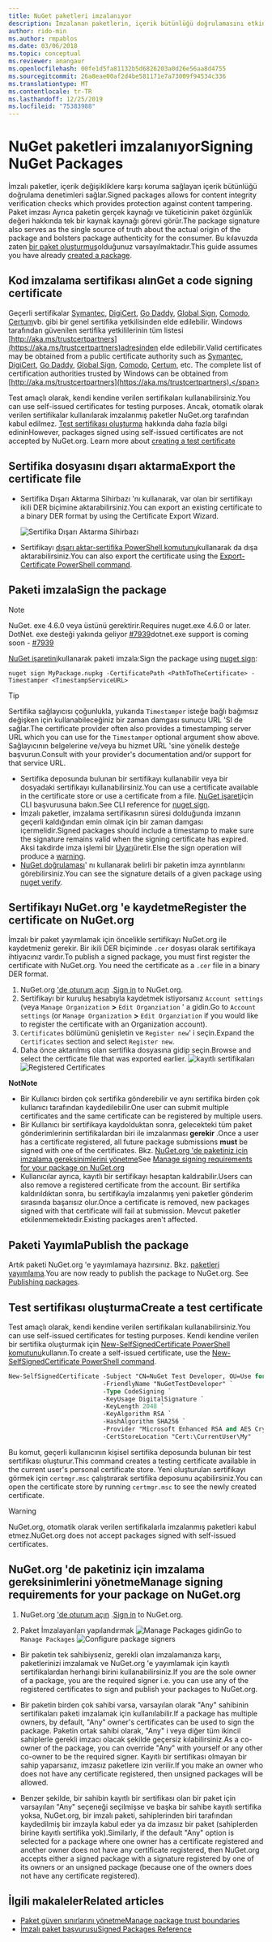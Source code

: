 ```yaml
---
title: NuGet paketleri imzalanıyor
description: İmzalanan paketlerin, içerik bütünlüğü doğrulamasını etkinleştirmek için nasıl kullanılabileceğini açıklar.
author: rido-min
ms.author: rmpablos
ms.date: 03/06/2018
ms.topic: conceptual
ms.reviewer: anangaur
ms.openlocfilehash: 00fe1d5fa81132b5d6826203a0d26e56aa8d4755
ms.sourcegitcommit: 26a8eae00af2d4be581171e7a73009f94534c336
ms.translationtype: MT
ms.contentlocale: tr-TR
ms.lasthandoff: 12/25/2019
ms.locfileid: "75383988"
---
```

# <a name="signing-nuget-packages"></a><span data-ttu-id="0679c-103">NuGet paketleri imzalanıyor</span><span class="sxs-lookup"><span data-stu-id="0679c-103">Signing NuGet Packages</span></span>

<span data-ttu-id="0679c-104">İmzalı paketler, içerik değişikliklere karşı koruma sağlayan içerik bütünlüğü doğrulama denetimleri sağlar.</span><span class="sxs-lookup"><span data-stu-id="0679c-104">Signed packages allows for content integrity verification checks which provides protection against content tampering.</span></span> <span data-ttu-id="0679c-105">Paket imzası Ayrıca paketin gerçek kaynağı ve tüketicinin paket özgünlük değeri hakkında tek bir kaynak kaynağı görevi görür.</span><span class="sxs-lookup"><span data-stu-id="0679c-105">The package signature also serves as the single source of truth about the actual origin of the package and bolsters package authenticity for the consumer.</span></span> <span data-ttu-id="0679c-106">Bu kılavuzda zaten [bir paket oluşturmuş](creating-a-package.md)olduğunuz varsayılmaktadır.</span><span class="sxs-lookup"><span data-stu-id="0679c-106">This guide assumes you have already [created a package](creating-a-package.md).</span></span>

## <a name="get-a-code-signing-certificate"></a><span data-ttu-id="0679c-107">Kod imzalama sertifikası alın</span><span class="sxs-lookup"><span data-stu-id="0679c-107">Get a code signing certificate</span></span>

<span data-ttu-id="0679c-108">Geçerli sertifikalar [Symantec](https://trustcenter.websecurity.symantec.com/process/trust/productOptions?productType=SoftwareValidationClass3), [DigiCert](https://www.digicert.com/code-signing/), [Go Daddy](https://www.godaddy.com/web-security/code-signing-certificate), [Global Sign](https://www.globalsign.com/en/code-signing-certificate/), [Comodo](https://www.comodo.com/e-commerce/code-signing/code-signing-certificate.php), [Certum](https://www.certum.eu/certum/cert,offer_en_open_source_cs.xml)vb. gibi bir genel sertifika yetkilisinden elde edilebilir. Windows tarafından güvenilen sertifika yetkililerinin tüm listesi [http://aka.ms/trustcertpartners](https://aka.ms/trustcertpartners)adresinden elde edilebilir.</span><span class="sxs-lookup"><span data-stu-id="0679c-108">Valid certificates may be obtained from a public certificate authority such as [Symantec](https://trustcenter.websecurity.symantec.com/process/trust/productOptions?productType=SoftwareValidationClass3), [DigiCert](https://www.digicert.com/code-signing/), [Go Daddy](https://www.godaddy.com/web-security/code-signing-certificate), [Global Sign](https://www.globalsign.com/en/code-signing-certificate/), [Comodo](https://www.comodo.com/e-commerce/code-signing/code-signing-certificate.php), [Certum](https://www.certum.eu/certum/cert,offer_en_open_source_cs.xml), etc. The complete list of certification authorities trusted by Windows can be obtained from [http://aka.ms/trustcertpartners](https://aka.ms/trustcertpartners).</span></span>

<span data-ttu-id="0679c-109">Test amaçlı olarak, kendi kendine verilen sertifikaları kullanabilirsiniz.</span><span class="sxs-lookup"><span data-stu-id="0679c-109">You can use self-issued certificates for testing purposes.</span></span> <span data-ttu-id="0679c-110">Ancak, otomatik olarak verilen sertifikalar kullanılarak imzalanmış paketler NuGet.org tarafından kabul edilmez. [Test sertifikası oluşturma](#create-a-test-certificate) hakkında daha fazla bilgi edinin</span><span class="sxs-lookup"><span data-stu-id="0679c-110">However, packages signed using self-issued certificates are not accepted by NuGet.org. Learn more about [creating a test certificate](#create-a-test-certificate)</span></span>

## <a name="export-the-certificate-file"></a><span data-ttu-id="0679c-111">Sertifika dosyasını dışarı aktarma</span><span class="sxs-lookup"><span data-stu-id="0679c-111">Export the certificate file</span></span>

* <span data-ttu-id="0679c-112">Sertifika Dışarı Aktarma Sihirbazı 'nı kullanarak, var olan bir sertifikayı ikili DER biçimine aktarabilirsiniz.</span><span class="sxs-lookup"><span data-stu-id="0679c-112">You can export an existing certificate to a binary DER format by using the Certificate Export Wizard.</span></span>

  ![Sertifika Dışarı Aktarma Sihirbazı](../reference/media/CertificateExportWizard.png)

* <span data-ttu-id="0679c-114">Sertifikayı [dışarı aktar-sertifika PowerShell komutunu](/powershell/module/pkiclient/export-certificate)kullanarak da dışa aktarabilirsiniz.</span><span class="sxs-lookup"><span data-stu-id="0679c-114">You can also export the certificate using the [Export-Certificate PowerShell command](/powershell/module/pkiclient/export-certificate).</span></span>

## <a name="sign-the-package"></a><span data-ttu-id="0679c-115">Paketi imzala</span><span class="sxs-lookup"><span data-stu-id="0679c-115">Sign the package</span></span>

> [!note]
> <span data-ttu-id="0679c-116">NuGet. exe 4.6.0 veya üstünü gerektirir.</span><span class="sxs-lookup"><span data-stu-id="0679c-116">Requires nuget.exe 4.6.0 or later.</span></span> <span data-ttu-id="0679c-117">DotNet. exe desteği yakında geliyor [#7939](https://github.com/NuGet/Home/issues/7939)</span><span class="sxs-lookup"><span data-stu-id="0679c-117">dotnet.exe support is coming soon - [#7939](https://github.com/NuGet/Home/issues/7939)</span></span>

<span data-ttu-id="0679c-118">[NuGet işaretini](../reference/cli-reference/cli-ref-sign.md)kullanarak paketi imzala:</span><span class="sxs-lookup"><span data-stu-id="0679c-118">Sign the package using [nuget sign](../reference/cli-reference/cli-ref-sign.md):</span></span>

```cli
nuget sign MyPackage.nupkg -CertificatePath <PathToTheCertificate> -Timestamper <TimestampServiceURL>
```

> [!Tip]
> <span data-ttu-id="0679c-119">Sertifika sağlayıcısı çoğunlukla, yukarıda `Timestamper` isteğe bağlı bağımsız değişken için kullanabileceğiniz bir zaman damgası sunucu URL 'SI de sağlar.</span><span class="sxs-lookup"><span data-stu-id="0679c-119">The certificate provider often also provides a timestamping server URL which you can use for the `Timestamper` optional argument show above.</span></span> <span data-ttu-id="0679c-120">Sağlayıcının belgelerine ve/veya bu hizmet URL 'sine yönelik desteğe başvurun.</span><span class="sxs-lookup"><span data-stu-id="0679c-120">Consult with your provider's documentation and/or support for that service URL.</span></span>

* <span data-ttu-id="0679c-121">Sertifika deposunda bulunan bir sertifikayı kullanabilir veya bir dosyadaki sertifikayı kullanabilirsiniz.</span><span class="sxs-lookup"><span data-stu-id="0679c-121">You can use a certificate available in the certificate store or use a certificate from a file.</span></span> <span data-ttu-id="0679c-122">[NuGet işareti](../reference/cli-reference/cli-ref-sign.md)için CLI başvurusuna bakın.</span><span class="sxs-lookup"><span data-stu-id="0679c-122">See CLI reference for [nuget sign](../reference/cli-reference/cli-ref-sign.md).</span></span>
* <span data-ttu-id="0679c-123">İmzalı paketler, imzalama sertifikasının süresi dolduğunda imzanın geçerli kaldığından emin olmak için bir zaman damgası içermelidir.</span><span class="sxs-lookup"><span data-stu-id="0679c-123">Signed packages should include a timestamp to make sure the signature remains valid when the signing certificate has expired.</span></span> <span data-ttu-id="0679c-124">Aksi takdirde imza işlemi bir [Uyarı](../reference/errors-and-warnings/NU3002.md)üretir.</span><span class="sxs-lookup"><span data-stu-id="0679c-124">Else the sign operation will produce a [warning](../reference/errors-and-warnings/NU3002.md).</span></span>
* <span data-ttu-id="0679c-125">[NuGet doğrulaması](../reference/cli-reference/cli-ref-verify.md)' nı kullanarak belirli bir paketin imza ayrıntılarını görebilirsiniz.</span><span class="sxs-lookup"><span data-stu-id="0679c-125">You can see the signature details of a given package using [nuget verify](../reference/cli-reference/cli-ref-verify.md).</span></span>

## <a name="register-the-certificate-on-nugetorg"></a><span data-ttu-id="0679c-126">Sertifikayı NuGet.org 'e kaydetme</span><span class="sxs-lookup"><span data-stu-id="0679c-126">Register the certificate on NuGet.org</span></span>

<span data-ttu-id="0679c-127">İmzalı bir paket yayımlamak için öncelikle sertifikayı NuGet.org ile kaydetmeniz gerekir. Bir ikili DER biçiminde `.cer` dosyası olarak sertifikaya ihtiyacınız vardır.</span><span class="sxs-lookup"><span data-stu-id="0679c-127">To publish a signed package, you must first register the certificate with NuGet.org. You need the certificate as a `.cer` file in a binary DER format.</span></span>

1. <span data-ttu-id="0679c-128">NuGet.org ['de oturum açın](https://www.nuget.org/users/account/LogOn?returnUrl=%2F) .</span><span class="sxs-lookup"><span data-stu-id="0679c-128">[Sign in](https://www.nuget.org/users/account/LogOn?returnUrl=%2F) to NuGet.org.</span></span>
1. <span data-ttu-id="0679c-129">Sertifikayı bir kuruluş hesabıyla kaydetmek istiyorsanız `Account settings` (veya `Manage Organization` **>** `Edit Organziation` ' a gidin.</span><span class="sxs-lookup"><span data-stu-id="0679c-129">Go to `Account settings` (or `Manage Organization` **>** `Edit Organziation` if you would like to register the certificate with an Organization account).</span></span>
1. <span data-ttu-id="0679c-130">`Certificates` bölümünü genişletin ve `Register new`' i seçin.</span><span class="sxs-lookup"><span data-stu-id="0679c-130">Expand the `Certificates` section and select `Register new`.</span></span>
1. <span data-ttu-id="0679c-131">Daha önce aktarılmış olan sertifika dosyasına gidip seçin.</span><span class="sxs-lookup"><span data-stu-id="0679c-131">Browse and select the certficate file that was exported earlier.</span></span>
  <span data-ttu-id="0679c-132">![kayıtlı sertifikaları](../reference/media/registered-certs.png)</span><span class="sxs-lookup"><span data-stu-id="0679c-132">![Registered Certificates](../reference/media/registered-certs.png)</span></span>

<span data-ttu-id="0679c-133">**Not**</span><span class="sxs-lookup"><span data-stu-id="0679c-133">**Note**</span></span>
* <span data-ttu-id="0679c-134">Bir Kullanıcı birden çok sertifika gönderebilir ve aynı sertifika birden çok kullanıcı tarafından kaydedilebilir.</span><span class="sxs-lookup"><span data-stu-id="0679c-134">One user can submit multiple certificates and the same certificate can be registered by multiple users.</span></span>
* <span data-ttu-id="0679c-135">Bir Kullanıcı bir sertifikaya kaydolduktan sonra, gelecekteki tüm paket gönderimlerinin sertifikalardan biri ile imzalanması **gerekir** .</span><span class="sxs-lookup"><span data-stu-id="0679c-135">Once a user has a certificate registered, all future package submissions **must** be signed with one of the certificates.</span></span> <span data-ttu-id="0679c-136">Bkz. [NuGet.org 'de paketiniz için imzalama gereksinimlerini yönetme](#manage-signing-requirements-for-your-package-on-nugetorg)</span><span class="sxs-lookup"><span data-stu-id="0679c-136">See [Manage signing requirements for your package on NuGet.org](#manage-signing-requirements-for-your-package-on-nugetorg)</span></span>
* <span data-ttu-id="0679c-137">Kullanıcılar ayrıca, kayıtlı bir sertifikayı hesaptan kaldırabilir.</span><span class="sxs-lookup"><span data-stu-id="0679c-137">Users can also remove a registered certificate from the account.</span></span> <span data-ttu-id="0679c-138">Bir sertifika kaldırıldıktan sonra, bu sertifikayla imzalanmış yeni paketler gönderim sırasında başarısız olur.</span><span class="sxs-lookup"><span data-stu-id="0679c-138">Once a certificate is removed, new packages signed with that certificate will fail at submission.</span></span> <span data-ttu-id="0679c-139">Mevcut paketler etkilenmemektedir.</span><span class="sxs-lookup"><span data-stu-id="0679c-139">Existing packages aren't affected.</span></span>

## <a name="publish-the-package"></a><span data-ttu-id="0679c-140">Paketi Yayımla</span><span class="sxs-lookup"><span data-stu-id="0679c-140">Publish the package</span></span>

<span data-ttu-id="0679c-141">Artık paketi NuGet.org 'e yayımlamaya hazırsınız. Bkz. [paketleri yayımlama](../nuget-org/Publish-a-package.md).</span><span class="sxs-lookup"><span data-stu-id="0679c-141">You are now ready to publish the package to NuGet.org. See [Publishing packages](../nuget-org/Publish-a-package.md).</span></span>

## <a name="create-a-test-certificate"></a><span data-ttu-id="0679c-142">Test sertifikası oluşturma</span><span class="sxs-lookup"><span data-stu-id="0679c-142">Create a test certificate</span></span>

<span data-ttu-id="0679c-143">Test amaçlı olarak, kendi kendine verilen sertifikaları kullanabilirsiniz.</span><span class="sxs-lookup"><span data-stu-id="0679c-143">You can use self-issued certificates for testing purposes.</span></span> <span data-ttu-id="0679c-144">Kendi kendine verilen bir sertifika oluşturmak için [New-SelfSignedCertificate PowerShell komutunu](/powershell/module/pkiclient/new-selfsignedcertificate)kullanın.</span><span class="sxs-lookup"><span data-stu-id="0679c-144">To create a self-issued certificate, use the [New-SelfSignedCertificate PowerShell command](/powershell/module/pkiclient/new-selfsignedcertificate).</span></span>

```ps
New-SelfSignedCertificate -Subject "CN=NuGet Test Developer, OU=Use for testing purposes ONLY" `
                          -FriendlyName "NuGetTestDeveloper" `
                          -Type CodeSigning `
                          -KeyUsage DigitalSignature `
                          -KeyLength 2048 `
                          -KeyAlgorithm RSA `
                          -HashAlgorithm SHA256 `
                          -Provider "Microsoft Enhanced RSA and AES Cryptographic Provider" `
                          -CertStoreLocation "Cert:\CurrentUser\My" 
```

<span data-ttu-id="0679c-145">Bu komut, geçerli kullanıcının kişisel sertifika deposunda bulunan bir test sertifikası oluşturur.</span><span class="sxs-lookup"><span data-stu-id="0679c-145">This command creates a testing certificate available in the current user's personal certificate store.</span></span> <span data-ttu-id="0679c-146">Yeni oluşturulan sertifikayı görmek için `certmgr.msc` çalıştırarak sertifika deposunu açabilirsiniz.</span><span class="sxs-lookup"><span data-stu-id="0679c-146">You can open the certificate store by running `certmgr.msc` to see the newly created certificate.</span></span>

> [!Warning]
> <span data-ttu-id="0679c-147">NuGet.org, otomatik olarak verilen sertifikalarla imzalanmış paketleri kabul etmez.</span><span class="sxs-lookup"><span data-stu-id="0679c-147">NuGet.org does not accept packages signed with self-issued certificates.</span></span>

## <a name="manage-signing-requirements-for-your-package-on-nugetorg"></a><span data-ttu-id="0679c-148">NuGet.org 'de paketiniz için imzalama gereksinimlerini yönetme</span><span class="sxs-lookup"><span data-stu-id="0679c-148">Manage signing requirements for your package on NuGet.org</span></span>
1. <span data-ttu-id="0679c-149">NuGet.org ['de oturum açın](https://www.nuget.org/users/account/LogOn?returnUrl=%2F) .</span><span class="sxs-lookup"><span data-stu-id="0679c-149">[Sign in](https://www.nuget.org/users/account/LogOn?returnUrl=%2F) to NuGet.org.</span></span>

1. <span data-ttu-id="0679c-150">Paket İmzalayanları yapılandırmak ![`Manage Packages` 
   gidin](../reference/media/configure-package-signers.png)</span><span class="sxs-lookup"><span data-stu-id="0679c-150">Go to `Manage Packages` 
![Configure package signers](../reference/media/configure-package-signers.png)</span></span>

* <span data-ttu-id="0679c-151">Bir paketin tek sahibiyseniz, gerekli olan imzalamanıza karşı, paketlerinizi imzalamak ve NuGet.org 'e yayımlamak için kayıtlı sertifikalardan herhangi birini kullanabilirsiniz.</span><span class="sxs-lookup"><span data-stu-id="0679c-151">If you are the sole owner of a package, you are the required signer i.e. you can use any of the registered certificates to sign and publish your packages to NuGet.org.</span></span>

* <span data-ttu-id="0679c-152">Bir paketin birden çok sahibi varsa, varsayılan olarak "Any" sahibinin sertifikaları paketi imzalamak için kullanılabilir.</span><span class="sxs-lookup"><span data-stu-id="0679c-152">If a package has multiple owners, by default, "Any" owner's certificates can be used to sign the package.</span></span> <span data-ttu-id="0679c-153">Paketin ortak sahibi olarak, "Any" i veya diğer tüm ikincil sahiplerle gerekli imzacı olacak şekilde geçersiz kılabilirsiniz.</span><span class="sxs-lookup"><span data-stu-id="0679c-153">As a co-owner of the package, you can override "Any" with yourself or any other co-owner to be the required signer.</span></span> <span data-ttu-id="0679c-154">Kayıtlı bir sertifikası olmayan bir sahip yaparsanız, imzasız paketlere izin verilir.</span><span class="sxs-lookup"><span data-stu-id="0679c-154">If you make an owner  who does not have any certificate registered, then unsigned packages will be allowed.</span></span> 

* <span data-ttu-id="0679c-155">Benzer şekilde, bir sahibin kayıtlı bir sertifikası olan bir paket için varsayılan "Any" seçeneği seçilmişse ve başka bir sahibe kayıtlı sertifika yoksa, NuGet.org, bir imzalı paketi, sahiplerinden biri tarafından kaydedilmiş bir imzayla kabul eder ya da imzasız bir paket (sahiplerden birine kayıtlı sertifika yok).</span><span class="sxs-lookup"><span data-stu-id="0679c-155">Similarly, if the default "Any" option is selected for a package where one owner has a certificate registered and another owner does not have any certificate registered, then NuGet.org accepts either a signed package with a signature registered by one of its owners or an unsigned package (because one of the owners does not have any certificate registered).</span></span>

## <a name="related-articles"></a><span data-ttu-id="0679c-156">İlgili makaleler</span><span class="sxs-lookup"><span data-stu-id="0679c-156">Related articles</span></span>

- [<span data-ttu-id="0679c-157">Paket güven sınırlarını yönetme</span><span class="sxs-lookup"><span data-stu-id="0679c-157">Manage package trust boundaries</span></span>](../consume-packages/installing-signed-packages.md)
- [<span data-ttu-id="0679c-158">İmzalı paket başvurusu</span><span class="sxs-lookup"><span data-stu-id="0679c-158">Signed Packages Reference</span></span>](../reference/Signed-Packages-Reference.md)
